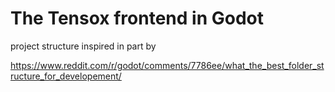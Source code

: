 # The Tensox frontend in Godot
project structure inspired in part by

https://www.reddit.com/r/godot/comments/7786ee/what_the_best_folder_structure_for_developement/

